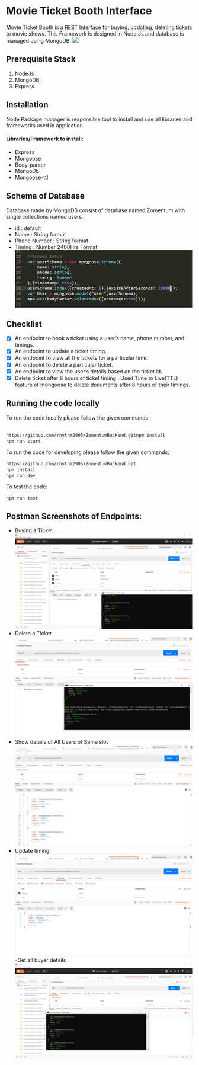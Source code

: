 
# Movie Ticket Booth Interface
Movie Ticket Booth is a REST Interface for buying, updating, deleting tickets to movie shows. This Framework is designed in Node Js and database is managed using MongoDB. 
![](https://www.ticketonlinebooking.com/wp-content/uploads/2018/11/movie.jpg)

## Prerequisite Stack
1. NodeJs
2. MongoDB
3. Express
## Installation
Node Package manager is responsible tool to install and use all libraries and frameworks used in application.
#### Libraries/Framework to install:
- Express
- Mongoose    
- Body-parser    
- MongoDb     
- Mongoose-ttl
## Schema of Database
Database made by MongoDB consist of database named Zomentum with single collections named users.
- id : default
- Name : String format
- Phone Number : String format
- Timing : Number 2400Hrs Format
![](https://github.com/rhythm2905/ZomentumBackend/blob/master/ss/Captureschema.PNG)
## Checklist

  - [x] An endpoint to book a ticket using a user’s name, phone number, and timings.
  - [x] An endpoint to update a ticket timing.
  - [x] An endpoint to view all the tickets for a particular time.
  - [x] An endpoint to delete a particular ticket.
  - [x] An endpoint to view the user’s details based on the ticket id. 
  - [x] Delete ticket after 8 hours of ticket timing : Used Time to Live(TTL) feature of mongoose to delete documents after 8 hours of their timings.
## Running the code locally

To run the code locally please follow the given commands:
```

https://github.com/rhythm2905/ZomentumBackend.gitnpm install 
npm run start
```

To run the code for developing please follow the given commands:
```
https://github.com/rhythm2905/ZomentumBackend.git
npm install 
npm run dev
```

To test the code:
```
npm run test
```


## Postman Screenshots of Endpoints:
- Buying a Ticket
![](https://github.com/rhythm2905/ZomentumBackend/blob/master/ss/Capturepost.PNG)
- Delete a Ticket
![](https://github.com/rhythm2905/ZomentumBackend/blob/master/ss/Capturedelete.PNG)
- Show details of All Users of Same slot
![](https://github.com/rhythm2905/ZomentumBackend/blob/master/ss/Captureshow.PNG)
- Update timing 
![](https://github.com/rhythm2905/ZomentumBackend/blob/master/ss/Captureput.PNG)
-Get all buyer details
![](https://github.com/rhythm2905/ZomentumBackend/blob/master/ss/Captureget.PNG)
